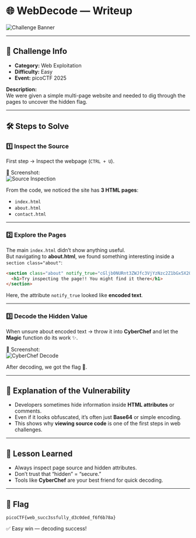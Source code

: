 # 🌐 WebDecode — Writeup

![Challenge Banner](https://github.com/user-attachments/assets/b7fe4608-83a2-4857-91d2-7d1dbd7b9efb)

---

## 📌 Challenge Info
- **Category:** Web Exploitation  
- **Difficulty:** Easy  
- **Event:** picoCTF 2025  

**Description:**  
We were given a simple multi-page website and needed to dig through the pages to uncover the hidden flag.

---

## 🛠️ Steps to Solve

### 1️⃣ Inspect the Source
First step → Inspect the webpage (`CTRL + U`).  

📸 Screenshot:  
![Source Inspection](https://github.com/user-attachments/assets/5dde374a-46fd-44b1-bece-17f68037aebc)

From the code, we noticed the site has **3 HTML pages**:
- `index.html`  
- `about.html`  
- `contact.html`  

---

### 2️⃣ Explore the Pages
The main `index.html` didn’t show anything useful.  
But navigating to **about.html**, we found something interesting inside a `section class="about"`:  

```html
<section class="about" notify_true="cGljb0NURnt3ZWJfc3VjYzNzc2Z1bGx5X2QzYzBkZWRfZjZmNmI3OGF9">
  <h1>Try inspecting the page!! You might find it there</h1>
</section>
```

Here, the attribute `notify_true` looked like **encoded text**.

---

### 3️⃣ Decode the Hidden Value
When unsure about encoded text → throw it into **CyberChef** and let the **Magic** function do its work ✨.  

📸 Screenshot:  
![CyberChef Decode](https://github.com/user-attachments/assets/aa0db2d9-2d71-4826-b53a-99deee33da7a)

After decoding, we got the flag 🎉.

---

## 🔎 Explanation of the Vulnerability
- Developers sometimes hide information inside **HTML attributes** or comments.  
- Even if it looks obfuscated, it’s often just **Base64** or simple encoding.  
- This shows why **viewing source code** is one of the first steps in web challenges.

---

## 📝 Lesson Learned
- Always inspect page source and hidden attributes.  
- Don’t trust that “hidden” = “secure.”  
- Tools like **CyberChef** are your best friend for quick decoding.

---

## 🎯 Flag
```
picoCTF{web_succ3ssfully_d3c0ded_f6f6b78a}
```

✅ Easy win — decoding success!
